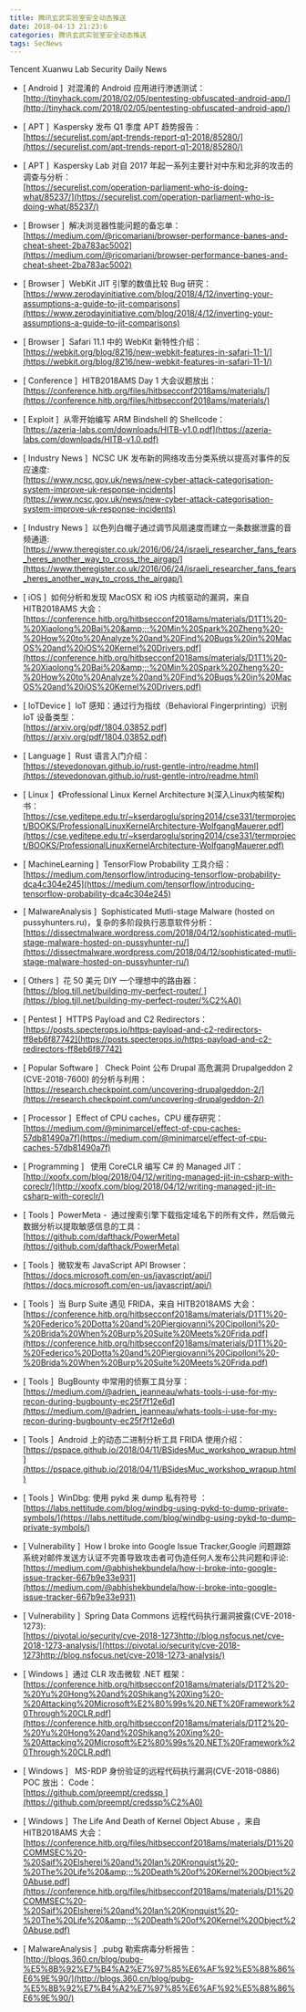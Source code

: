 ```yaml
---
title: 腾讯玄武实验室安全动态推送
date: 2018-04-13 21:23:6
categories: 腾讯玄武实验室安全动态推送
tags: SecNews
---
```


Tencent Xuanwu Lab Security Daily News  
* [ Android ]  对混淆的 Android 应用进行渗透测试：   
[http://tinyhack.com/2018/02/05/pentesting-obfuscated-android-app/](http://tinyhack.com/2018/02/05/pentesting-obfuscated-android-app/)  

* [ APT ]  Kaspersky 发布 Q1 季度 APT 趋势报告：   
[https://securelist.com/apt-trends-report-q1-2018/85280/](https://securelist.com/apt-trends-report-q1-2018/85280/)  

* [ APT ]  Kaspersky Lab 对自 2017 年起一系列主要针对中东和北非的攻击的调查与分析：   
[https://securelist.com/operation-parliament-who-is-doing-what/85237/](https://securelist.com/operation-parliament-who-is-doing-what/85237/)  

* [ Browser ]  解决浏览器性能问题的备忘单：   
[https://medium.com/@ricomariani/browser-performance-banes-and-cheat-sheet-2ba783ac5002](https://medium.com/@ricomariani/browser-performance-banes-and-cheat-sheet-2ba783ac5002)  

* [ Browser ]  WebKit JIT 引擎的数值比较 Bug 研究：   
[https://www.zerodayinitiative.com/blog/2018/4/12/inverting-your-assumptions-a-guide-to-jit-comparisons](https://www.zerodayinitiative.com/blog/2018/4/12/inverting-your-assumptions-a-guide-to-jit-comparisons)  

* [ Browser ]  Safari 11.1 中的 WebKit 新特性介绍：   
[https://webkit.org/blog/8216/new-webkit-features-in-safari-11-1/](https://webkit.org/blog/8216/new-webkit-features-in-safari-11-1/)  

* [ Conference ]  HITB2018AMS Day 1 大会议题放出：   
[https://conference.hitb.org/files/hitbsecconf2018ams/materials/](https://conference.hitb.org/files/hitbsecconf2018ams/materials/)  

* [ Exploit ]  从零开始编写 ARM Bindshell 的 Shellcode：   
[https://azeria-labs.com/downloads/HITB-v1.0.pdf](https://azeria-labs.com/downloads/HITB-v1.0.pdf)  

* [ Industry News ]  NCSC UK 发布新的网络攻击分类系统以提高对事件的反应速度:   
[https://www.ncsc.gov.uk/news/new-cyber-attack-categorisation-system-improve-uk-response-incidents](https://www.ncsc.gov.uk/news/new-cyber-attack-categorisation-system-improve-uk-response-incidents)  

* [ Industry News ]  以色列白帽子通过调节风扇速度而建立一条数据泄露的音频通道:   
[https://www.theregister.co.uk/2016/06/24/israeli_researcher_fans_fears_heres_another_way_to_cross_the_airgap/](https://www.theregister.co.uk/2016/06/24/israeli_researcher_fans_fears_heres_another_way_to_cross_the_airgap/)  

* [ iOS ]  如何分析和发现 MacOSX 和 iOS 内核驱动的漏洞，来自 HITB2018AMS 大会：   
[https://conference.hitb.org/hitbsecconf2018ams/materials/D1T1%20-%20Xiaolong%20Bai%20&amp;;;%20Min%20Spark%20Zheng%20-%20How%20to%20Analyze%20and%20Find%20Bugs%20in%20MacOS%20and%20iOS%20Kernel%20Drivers.pdf](https://conference.hitb.org/hitbsecconf2018ams/materials/D1T1%20-%20Xiaolong%20Bai%20&amp;;;%20Min%20Spark%20Zheng%20-%20How%20to%20Analyze%20and%20Find%20Bugs%20in%20MacOS%20and%20iOS%20Kernel%20Drivers.pdf)  

* [ IoTDevice ]  IoT 感知：通过行为指纹（Behavioral Fingerprinting）识别 IoT 设备类型：   
[https://arxiv.org/pdf/1804.03852.pdf](https://arxiv.org/pdf/1804.03852.pdf)  

* [ Language ]  Rust 语言入门介绍：   
[https://stevedonovan.github.io/rust-gentle-intro/readme.html](https://stevedonovan.github.io/rust-gentle-intro/readme.html)  

* [ Linux ]  《Professional Linux Kernel Architecture 》(深入Linux内核架构)书：   
[https://cse.yeditepe.edu.tr/~kserdaroglu/spring2014/cse331/termproject/BOOKS/ProfessionalLinuxKernelArchitecture-WolfgangMauerer.pdf](https://cse.yeditepe.edu.tr/~kserdaroglu/spring2014/cse331/termproject/BOOKS/ProfessionalLinuxKernelArchitecture-WolfgangMauerer.pdf)  

* [ MachineLearning ]  TensorFlow Probability 工具介绍：   
[https://medium.com/tensorflow/introducing-tensorflow-probability-dca4c304e245](https://medium.com/tensorflow/introducing-tensorflow-probability-dca4c304e245)  

* [ MalwareAnalysis ]  Sophisticated Mutli-stage Malware (hosted on pussyhunters.ru)，复杂的多阶段执行恶意软件分析：   
[https://dissectmalware.wordpress.com/2018/04/12/sophisticated-mutli-stage-malware-hosted-on-pussyhunter-ru/](https://dissectmalware.wordpress.com/2018/04/12/sophisticated-mutli-stage-malware-hosted-on-pussyhunter-ru/)  

* [ Others ]  花 50 美元 DIY 一个理想中的路由器：   
[https://blog.tjll.net/building-my-perfect-router/ ](https://blog.tjll.net/building-my-perfect-router/%C2%A0)  

* [ Pentest ]  HTTPS Payload and C2 Redirectors：   
[https://posts.specterops.io/https-payload-and-c2-redirectors-ff8eb6f87742](https://posts.specterops.io/https-payload-and-c2-redirectors-ff8eb6f87742)  

* [ Popular Software ]   Check Point 公布 Drupal 高危漏洞 Drupalgeddon 2 (CVE-2018-7600) 的分析与利用：   
[https://research.checkpoint.com/uncovering-drupalgeddon-2/](https://research.checkpoint.com/uncovering-drupalgeddon-2/)  

* [ Processor ]  Effect of CPU caches，CPU 缓存研究：   
[https://medium.com/@minimarcel/effect-of-cpu-caches-57db81490a7f](https://medium.com/@minimarcel/effect-of-cpu-caches-57db81490a7f)  

* [ Programming ]   使用 CoreCLR 编写 C# 的 Managed JIT：   
[http://xoofx.com/blog/2018/04/12/writing-managed-jit-in-csharp-with-coreclr/](http://xoofx.com/blog/2018/04/12/writing-managed-jit-in-csharp-with-coreclr/)  

* [ Tools ]  PowerMeta -  通过搜索引擎下载指定域名下的所有文件，然后做元数据分析以提取敏感信息的工具：   
[https://github.com/dafthack/PowerMeta](https://github.com/dafthack/PowerMeta)  

* [ Tools ]  微软发布 JavaScript API Browser：   
[https://docs.microsoft.com/en-us/javascript/api/](https://docs.microsoft.com/en-us/javascript/api/)  

* [ Tools ]  当 Burp Suite 遇见 FRIDA，来自 HITB2018AMS 大会：   
[https://conference.hitb.org/hitbsecconf2018ams/materials/D1T1%20-%20Federico%20Dotta%20and%20Piergiovanni%20Cipolloni%20-%20Brida%20When%20Burp%20Suite%20Meets%20Frida.pdf](https://conference.hitb.org/hitbsecconf2018ams/materials/D1T1%20-%20Federico%20Dotta%20and%20Piergiovanni%20Cipolloni%20-%20Brida%20When%20Burp%20Suite%20Meets%20Frida.pdf)  

* [ Tools ]  BugBounty 中常用的侦察工具分享：   
[https://medium.com/@adrien_jeanneau/whats-tools-i-use-for-my-recon-during-bugbounty-ec25f7f12e6d](https://medium.com/@adrien_jeanneau/whats-tools-i-use-for-my-recon-during-bugbounty-ec25f7f12e6d)  

* [ Tools ]  Android 上的动态二进制分析工具 FRIDA 使用介绍：   
[https://pspace.github.io/2018/04/11/BSidesMuc_workshop_wrapup.html](https://pspace.github.io/2018/04/11/BSidesMuc_workshop_wrapup.html)  

* [ Tools ]  WinDbg: 使用 pykd 来 dump 私有符号 ：   
[https://labs.nettitude.com/blog/windbg-using-pykd-to-dump-private-symbols/](https://labs.nettitude.com/blog/windbg-using-pykd-to-dump-private-symbols/)  

* [ Vulnerability ]  How I broke into Google Issue Tracker,Google 问题跟踪系统对邮件发送方认证不完善导致攻击者可伪造任何人发布公共问题和评论:   
[https://medium.com/@abhishekbundela/how-i-broke-into-google-issue-tracker-667b9e33e931](https://medium.com/@abhishekbundela/how-i-broke-into-google-issue-tracker-667b9e33e931)  

* [ Vulnerability ]  Spring Data Commons 远程代码执行漏洞披露(CVE-2018-1273):   
[https://pivotal.io/security/cve-2018-1273http://blog.nsfocus.net/cve-2018-1273-analysis/](https://pivotal.io/security/cve-2018-1273http://blog.nsfocus.net/cve-2018-1273-analysis/)  

* [ Windows ]  通过 CLR 攻击微软 .NET 框架：   
[https://conference.hitb.org/hitbsecconf2018ams/materials/D1T2%20-%20Yu%20Hong%20and%20Shikang%20Xing%20-%20Attacking%20Microsoft%E2%80%99s%20.NET%20Framework%20Through%20CLR.pdf](https://conference.hitb.org/hitbsecconf2018ams/materials/D1T2%20-%20Yu%20Hong%20and%20Shikang%20Xing%20-%20Attacking%20Microsoft%E2%80%99s%20.NET%20Framework%20Through%20CLR.pdf)  

* [ Windows ]   MS-RDP 身份验证的远程代码执行漏洞(CVE-2018-0886) POC 放出： Code：   
[https://github.com/preempt/credssp ](https://github.com/preempt/credssp%C2%A0)  

* [ Windows ]  The Life And Death of Kernel Object Abuse
，来自   HITB2018AMS 大会：   
[https://conference.hitb.org/files/hitbsecconf2018ams/materials/D1%20COMMSEC%20-%20Saif%20Elsherei%20and%20Ian%20Kronquist%20-%20The%20Life%20&amp;;;%20Death%20of%20Kernel%20Object%20Abuse.pdf](https://conference.hitb.org/files/hitbsecconf2018ams/materials/D1%20COMMSEC%20-%20Saif%20Elsherei%20and%20Ian%20Kronquist%20-%20The%20Life%20&amp;;;%20Death%20of%20Kernel%20Object%20Abuse.pdf)  

* [ MalwareAnalysis ]  .pubg 勒索病毒分析报告： 
[http://blogs.360.cn/blog/pubg-%E5%8B%92%E7%B4%A2%E7%97%85%E6%AF%92%E5%88%86%E6%9E%90/](http://blogs.360.cn/blog/pubg-%E5%8B%92%E7%B4%A2%E7%97%85%E6%AF%92%E5%88%86%E6%9E%90/)  

